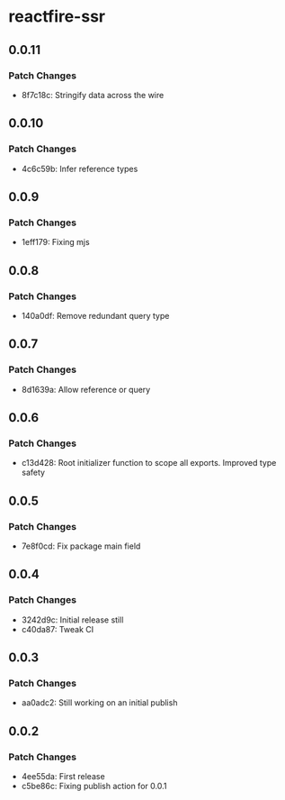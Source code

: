 # reactfire-ssr

## 0.0.11

### Patch Changes

- 8f7c18c: Stringify data across the wire

## 0.0.10

### Patch Changes

- 4c6c59b: Infer reference types

## 0.0.9

### Patch Changes

- 1eff179: Fixing mjs

## 0.0.8

### Patch Changes

- 140a0df: Remove redundant query type

## 0.0.7

### Patch Changes

- 8d1639a: Allow reference or query

## 0.0.6

### Patch Changes

- c13d428: Root initializer function to scope all exports. Improved type safety

## 0.0.5

### Patch Changes

- 7e8f0cd: Fix package main field

## 0.0.4

### Patch Changes

- 3242d9c: Initial release still
- c40da87: Tweak CI

## 0.0.3

### Patch Changes

- aa0adc2: Still working on an initial publish

## 0.0.2

### Patch Changes

- 4ee55da: First release
- c5be86c: Fixing publish action for 0.0.1
